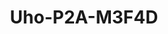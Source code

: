 ---
title: "Uho-P2A-M3F4D"
description: "3MP HD Outdoor Pan & Tilt Wi-Fi Camera"
image: "/images/categories/products/accessories/BAT-LA5800/BAT-LA58002.png"
images:
  - url: "/images/categories/products/accessories/BAT-LA5800/BAT-LA58002.png"
    caption: "Front view"
features:
  - High quality image with 3MP, 1/3" CMOS sensor
  - 2304*1296@20fps in the main stream
  - Ultra 265, H.265, H.264
  - Support digital WDR (Wide Dynamic Range)
  - Built in Mic & Speaker, support two way audio, offer better interaction
  - Support sound and light warning, makes warning and alarming more noticeable
  - Smart IR, up to 30 m (98 ft) IR and 10 m (32 ft) warm light distance, suitable for more scenes
  - Self contained bracket, support two kinds of mounting
  - Supports 512 GB Micro SD card
  - Wi Fi connection and easy installation
  - IP66 ingress protection
  - The front face is made of grapheme, which has better heat dissipation and more environmental protection
specifications:
  Max Resolution: 3 MP
  Sensor: 1/3.0" CMOS
  Min. Illumination: Colour- 0.005Lux (F1.6, AGC ON); 0 Lux with IR on
  Day/Night: IR cut filter with auto switch (ICR)
  Shutter: Auto/Manual, 1 to 1/100000 s
  WDR: DWDR
  Digital Zoom: 4X
  Focal Length: 4.0 mm
  Iris Type: Fixed
  Iris: F1.6
  Field of View (H): 90.5°
  Field of View (V): 44.4°
  Field of View (D): 111.3°
  Lens Type: Fixed
  DORI Distance (Lens): 4.0mm
  DORI Distance (Detect): 73.5 m (241.0 ft)
  DORI Distance (Observe): 29.4 m (96.4 ft)
  DORI Distance (Recognize): 14.7 m (48.2 ft)
  DORI Distance (Identify): 7.3 m (24.1 ft)
  Supplemental Light: Dual light
  Illumination Distance (IR): 30 m (98.4 ft)
  Illumination Distance (Warm Light): 10 m (32.8 ft)
  Wavelength: 850 nm
  IR On/Off Control: Auto/Manual
  Video Compression: Ultra 265, H.265, H.264
  Frame Rate: Main Stream- 3MP (2304*1296), Max 20fps; Sub Stream- 640*360, Max 20fps;
  Video Bit Rate: 128 Kbps to 2048 Kbps
  U code: Support
  OSD: Up to 2 OSDs
  Privacy Mask: Support (only NVR)
  ROI: Up to 8 areas
  Video Stream: Dual streams
  White Balance: Auto, Outdoor, Fine tune, Sodium lamp, Locked, Auto2
  Digital Noise Reduction: 2D/3D DNR
  Smart IR: Support
  Flip: Normal, Flip vertical, Flip horizontal, 180°
  Dewarping: N/A
  HLC: N/A
  BLC: N/A
  Defog: Digital defog
  Auto Tracking: Support
  Basic Detection: Human body detection, Motion detection, Audio detection
  General Function: IP address filtering, Access policy, ARP protection, RTSP authentication, User authentication, HTTP authentication
  Audio Compression: G.711U, G.711A
  Audio Bitrate: 64 Kbps
  Two way Audio: Support
  Suppression: Support
  Sampling Rate: 8 kHz
  Edge Storage: Micro SD, up to 512 GB
  Network Storage: ANR
  4G Network Frequency: N/A
  4G Network Standard: N/A
  4G Card Type: N/A
  Protocols: IPv4, TCP, UDP, DHCP, RTSP, DNS, DDNS, NTP, HTTP
  Compatible Integration: API
  Client: Uniarch client, Uniarch app
  Web Browser: Plug in required live view:- IE 10+, Chrome 45+, Firefox 52+, Edge 79+
  Pan Range: 0° ~ 345°
  Pan Speed: 1°/s ~ 40°/s (Preset speed:- 40°/s)
  Tilt Range: 0° ~ 90°
  Tilt Speed: 1°/s ~ 30°/s (Preset speed:- 30°/s)
  Number of Presets: 20
  Audio I/O: N/A
  Alarm I/O: N/A
  Built in Mic: Support
  Built in Speaker: Support
  WIFI: 2.4G Wi-Fi (IEEE802.11b/g/n), built-in antenna
  Network: 1 × RJ45 10 M/100 M Base TX Ethernet
  EMC: CE EMC (EN 55032, EN 61000 3 3, EN IEC 61000 3 2, EN 50130)
  Safety: CE LVD (EN 62368 1)
  Environment: CE RoHS (2011/65/EU;(EU)2015/863); WEEE (2012/19/EU);
  Protection: IP66 (IEC 60529)
  Power: DC 12V±25%
  Power Interface: Ø5.5 mm coaxial power plug
  Dimensions: Φ110mm*110mm*151mm (Φ4.3”x 4.3”x 6.0”)
  Weight: 0.38kg (0.84lb)
  Working Environment: -30 ℃ to 60 ℃ ( -22 ℉ to 140 ℉), Humidity:- ≤ 95% RH (non condensing)
  Storage Environment: -30 ℃ to 60 ℃ ( -22 ℉ to 140 ℉), Humidity:- ≤ 95% RH (non condensing)
  Surge Protection: 4 KV
  Reset Button: Support
  LED Indicator: 1, red/blue
---